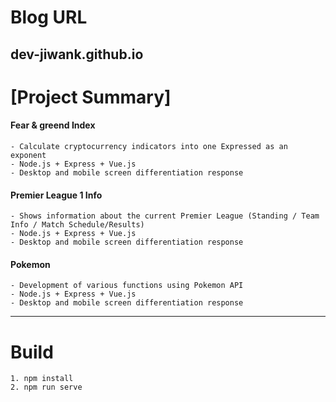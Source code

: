 # Blog URL
 dev-jiwank.github.io
 ---
# [Project Summary]
#### Fear & greend Index
    - Calculate cryptocurrency indicators into one Expressed as an exponent
    - Node.js + Express + Vue.js
    - Desktop and mobile screen differentiation response
#### Premier League 1 Info
    - Shows information about the current Premier League (Standing / Team Info / Match Schedule/Results)
    - Node.js + Express + Vue.js
    - Desktop and mobile screen differentiation response
#### Pokemon
    - Development of various functions using Pokemon API
    - Node.js + Express + Vue.js
    - Desktop and mobile screen differentiation response
 ---
# Build
    1. npm install
    2. npm run serve
